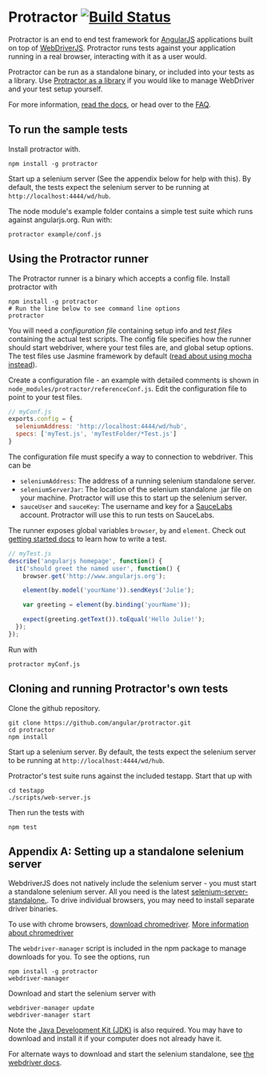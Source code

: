 Protractor [![Build Status](https://travis-ci.org/angular/protractor.png?branch=master)](https://travis-ci.org/angular/protractor)
==========

Protractor is an end to end test framework for [AngularJS](http://angularjs.org/) applications built on top of [WebDriverJS](https://code.google.com/p/selenium/wiki/WebDriverJs). Protractor runs tests against your application running in a real browser, interacting with it as a user would.

Protractor can be run as a standalone binary, or included into your tests as a library. Use [Protractor as a library](https://github.com/angular/protractor/blob/master/docs/library-only.md) if you would like to manage WebDriver and your test setup yourself.

For more information, [read the docs](https://github.com/angular/protractor/tree/master/docs/getting-started.md), or head over to the [FAQ](https://github.com/angular/protractor/blob/master/docs/faq.md).


To run the sample tests
-----------------------

Install protractor with.

    npm install -g protractor

Start up a selenium server (See the appendix below for help with this). By default, the tests expect the selenium server to be running at `http://localhost:4444/wd/hub`.

The node module's example folder contains a simple test suite which runs against angularjs.org. Run with: 

    protractor example/conf.js


Using the Protractor runner
---------------------------

The Protractor runner is a binary which accepts a config file. Install protractor with

    npm install -g protractor
    # Run the line below to see command line options
    protractor

You will need a *configuration file* containing setup info and *test files* containing the actual test scripts. The config file specifies how the runner should start webdriver, where your test files are, and global setup options. The test files use Jasmine framework by default ([read about using mocha instead](https://github.com/angular/protractor/tree/master/docs/using-mocha.md)).

Create a configuration file - an example with detailed comments is shown in `node_modules/protractor/referenceConf.js`. Edit the configuration file to point to your test files.

```javascript
// myConf.js
exports.config = {
  seleniumAddress: 'http://localhost:4444/wd/hub',
  specs: ['myTest.js', 'myTestFolder/*Test.js']
}
```

The configuration file must specify a way to connection to webdriver. This can be
 *   `seleniumAddress`: The address of a running selenium standalone server.
 *   `seleniumServerJar`: The location of the selenium standalone .jar file on your machine. Protractor will use this to start up the selenium server.
 *   `sauceUser` and `sauceKey`: The username and key for a [SauceLabs](http://www.saucelabs.com) account. Protractor will use this to run tests on SauceLabs.

The runner exposes global variables `browser`, `by` and `element`. Check out [getting started docs](https://github.com/angular/protractor/blob/master/docs/getting-started.md) to learn how to write a test.

```javascript
// myTest.js
describe('angularjs homepage', function() {
  it('should greet the named user', function() {
    browser.get('http://www.angularjs.org');

    element(by.model('yourName')).sendKeys('Julie');

    var greeting = element(by.binding('yourName'));

    expect(greeting.getText()).toEqual('Hello Julie!');
  });
});
```

Run with

    protractor myConf.js


Cloning and running Protractor's own tests
------------------------------------------
Clone the github repository.

    git clone https://github.com/angular/protractor.git
    cd protractor
    npm install

Start up a selenium server. By default, the tests expect the selenium server to be running at `http://localhost:4444/wd/hub`.

Protractor's test suite runs against the included testapp. Start that up with

    cd testapp
    ./scripts/web-server.js

Then run the tests with

    npm test


Appendix A: Setting up a standalone selenium server
---------------------------------------------------

WebdriverJS does not natively include the selenium server - you must start a standalone selenium server. All you need is the latest [selenium-server-standalone.](https://code.google.com/p/selenium/downloads/list). To drive individual browsers, you may need to install separate driver binaries.

To use with chrome browsers, [download chromedriver](http://chromedriver.storage.googleapis.com/index.html).
[More information about chromedriver](https://sites.google.com/a/chromium.org/chromedriver/)

The `webdriver-manager` script is included in the npm package to manage downloads for you. To see the options, run

    npm install -g protractor
    webdriver-manager

Download and start the selenium server with

    webdriver-manager update
    webdriver-manager start

Note the [Java Development Kit (JDK)](http://www.oracle.com/technetwork/java/javase/downloads/index.html) is also required. You may have to download and install it if your computer does not already have it.

For alternate ways to download and start the selenium standalone, see
[the webdriver docs](http://docs.seleniumhq.org/docs/03_webdriver.jsp#running-standalone-selenium-server-for-use-with-remotedrivers).
